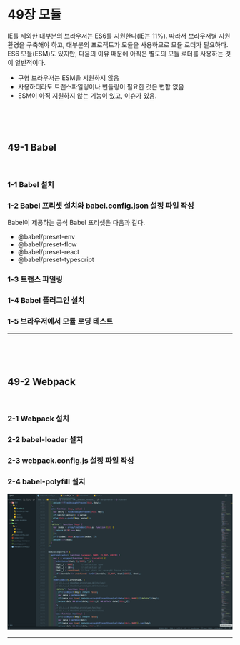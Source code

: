 # 49장 모듈

IE를 제외한 대부분의 브라우저는 ES6를 지원한다(IE는 11%). 따라서 브라우저별 지원 환경을 구축해야 하고, 대부분의 프로젝트가 모듈을 사용하므로 모듈 로더가 필요하다. ES6 모듈(ESM)도 있지만, 다음의 이유 때문에 아직은 별도의 모듈 로더를 사용하는 것이 일반적이다.

- 구형 브라우저는 ESM을 지원하지 않음
- 사용하더라도 트랜스파일링이나 번들링이 필요한 것은 변함 없음
- ESM이 아직 지원하지 않는 기능이 있고, 이슈가 있음.

<br>
<br>
<br>

## 49-1 Babel

<br>

### 1-1 Babel 설치

### 1-2 Babel 프리셋 설치와 babel.config.json 설정 파일 작성

Babel이 제공하는 공식 Babel 프리셋은 다음과 같다.

- @babel/preset-env
- @babel/preset-flow
- @babel/preset-react
- @babel/preset-typescript

### 1-3 트랜스 파일링

### 1-4 Babel 플러그인 설치

### 1-5 브라우저에서 모듈 로딩 테스트

---

<br>
<br>
<br>

## 49-2 Webpack

<br>

### 2-1 Webpack 설치

### 2-2 babel-loader 설치

### 2-3 webpack.config.js 설정 파일 작성

### 2-4 babel-polyfill 설치

<img src="../images/220819_1.png" />

---

<br>
<br>
<br>
